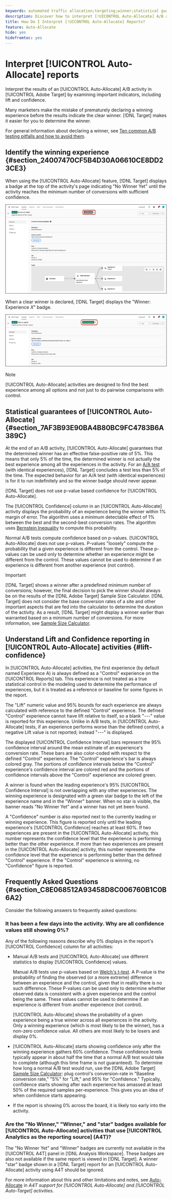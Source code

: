 ```yaml
---
keywords: automated traffic allocation;targeting;winner;statistical guarantee;confidence;determine winner;lift;confidence;default;default experience;auto-allocate;auto allocate
description: Discover how to interpret [!UICONTROL Auto-Allocate] A/B activity results, focusing on key indicators like lift and confidence.
title: How Do I Interpret [!UICONTROL Auto-Allocate] Reports?
feature: Auto-Allocate
hide: yes
hidefromtoc: yes
---
```

# Interpret [!UICONTROL Auto-Allocate] reports 

Interpret the results of an [!UICONTROL Auto-Allocate] A/B activity in [!UICONTROL Adobe Target] by examining important indicators, including lift and confidence.

Many marketers make the mistake of prematurely declaring a winning experience before the results indicate the clear winner. [!DNL Target] makes it easier for you to determine the winner. 

For general information about declaring a winner, see [Ten common A/B testing pitfalls and how to avoid them](/help/main/c-activities/t-test-ab/common-ab-testing-pitfalls.md).

## Identify the winning experience {#section_24007470CF5B4D30A06610CE8DD23CE3}

When using the [!UICONTROL Auto-Allocate] feature, [!DNL Target] displays a badge at the top of the activity's page indicating "No Winner Yet" until the activity reaches the minimum number of conversions with sufficient confidence.

![No Winner badge](/help/main/c-activities/automated-traffic-allocation/assets/no-winner-new.png)

When a clear winner is declared, [!DNL Target] displays the "Winner: Experience *X*" badge.

![Winner badge](/help/main/c-activities/automated-traffic-allocation/assets/winner-new.png)

>[!NOTE]
>
>[!UICONTROL Auto-Allocate] activities are designed to find the best experience among all options and not just to do pairwise comparisons with control.

## Statistical guarantees of [!UICONTROL Auto-Allocate] {#section_7AF3B93E90BA4B80BC9FC4783B6A389C}

At the end of an A/B activity, [!UICONTROL Auto-Allocate] guarantees that the determined winner has an effective false-positive rate of 5%. This means that only 5% of the time, the determined winner is not actually the best experience among all the experiences in the activity. For an [A/A test](/help/main/c-activities/t-test-ab/aa-testing.md) (with identical experiences), [!DNL Target] concludes a test less than 5% of the time. The expected behavior for an A/A test (with identical experiences) is for it to run indefinitely and so the winner badge should never appear.

[!DNL Target] does not use p-value based confidence for [!UICONTROL Auto-Allocate].

The [!UICONTROL Confidence] column in an [!UICONTROL Auto-Allocate] activity displays the probability of an experience being the winner within 1% margin of error. The algorithm uses a minimum detectable effect of 1% between the best and the second-best conversion rates. The algorithm uses [Bernstein Inequality](https://en.wikipedia.org/wiki/Bernstein_inequalities_%28probability_theory%29) to compute this probability.

Normal A/B tests compute confidence based on p-values. [!UICONTROL Auto-Allocate] does not use p-values. P-values "loosely" compute the probability that a given experience is different from the control. These p-values can be used only to determine whether an experience might be different from the control. These values cannot be used to determine if an experience is different from another experience (not control).

>[!IMPORTANT]
>
>[!DNL Target] shows a winner after a predefined minimum number of conversions; however, the final decision to pick the winner should always be on the results of the [!DNL Adobe Target] Sample Size Calculator. [!DNL Target] does not consider the base conversion rates of a site and other important aspects that are fed into the calculator to determine the duration of the activity. As a result, [!DNL Target] might display a winner earlier than warranted based on a minimum number of conversions. For more information, see [Sample Size Calculator](/help/main/c-activities/t-test-ab/sample-size-determination.md#section_6B8725BD704C4AFE939EF2A6B6E834E6).

## Understand Lift and Confidence reporting in [!UICONTROL Auto-Allocate] activities {#lift-confidence}

In [!UICONTROL Auto-Allocate] activities, the first experience (by default named Experience A) is always defined as a "Control" experience on the [!UICONTROL Reports] tab. This experience is not treated as a true statistical control in the modeling used to determine the performance of experiences, but it is treated as a reference or baseline for some figures in the report.

The "Lift" numeric value and 95% bounds for each experience are always calculated with reference to the defined "Control" experience. The defined "Control" experience cannot have lift relative to itself, so a blank "---" value is reported for this experience. Unlike in A/B tests, in [!UICONTROL Auto-Allocate] tests, if an experience performs worse than the defined control, a negative Lift value is not reported; instead "---" is displayed.

The displayed [!UICONTROL Confidence Interval] bars represent the 95% confidence interval around the mean estimate of an experience's conversion rate. These bars are also color-coded with respect to the defined "Control" experience. The "Control" experience's bar is always colored gray. The portions of confidence intervals below the "Control" experience's confidence interval are colored red and the portions of confidence intervals above the "Control" experience are colored green.

A winner is found when the leading experience's 95% [!UICONTROL Confidence Interval] is not overlapping with any other experiences. The winning experience is designated with a green star badge to the left of the experience name and in the "Winner" banner. When no star is visible, the banner reads "No Winner Yet" and a winner has not yet been found.

A "Confidence" number is also reported next to the currently leading or winning experience. This figure is reported only until the leading experience's [!UICONTROL Confidence] reaches at least 60%. If two experiences are present in the [!UICONTROL Auto-Allocate] activity, this number represents the confidence level that the experience is performing better than the other experience. If more than two experiences are present in the [!UICONTROL Auto-Allocate] activity, this number represents the confidence level that the experience is performing better than the defined "Control" experience. If the "Control" experience is winning, no "Confidence" figure is reported.

## Frequently Asked Questions {#section_C8E068512A93458D8C006760B1C0B6A2}

Consider the following answers to frequently asked questions:

### It has been a few days into the activity. Why are all confidence values still showing 0%?

Any of the following reasons describe why 0% displays in the report's [!UICONTROL Confidence] column for all activities:

* Manual A/B tests and [!UICONTROL Auto-Allocate] use different statistics to display [!UICONTROL Confidence] values.

  Manual A/B tests use p-values based on [Welch's t-test](https://en.wikipedia.org/wiki/Welch%27s_t-test). A P-value is the probability of finding the observed (or a more extreme) difference between an experience and the control, given that in reality there is no such difference. These P-values can be used only to determine whether observed data is consistent with a given experience and the control being the same. These values cannot be used to determine if an experience is different from another experience (not control).

  [!UICONTROL Auto-Allocate] shows the probability of a given experience being a true winner across all experiences in the activity. Only a winning experience (which is most likely to be the winner), has a non-zero confidence value. All others are most likely to be losers and display 0%. 

* [!UICONTROL Auto-Allocate] starts showing confidence only after the winning experience gathers 60% confidence. These confidence levels typically appear in about half the time that a normal A/B test would take to complete (although this time frame is not guaranteed). To determine how long a normal A/B test would run, use the [!DNL Adobe Target] [Sample Size Calculator](/help/main/c-activities/t-test-ab/sample-size-determination.md#section_6B8725BD704C4AFE939EF2A6B6E834E6): plug control's conversion-rate in "Baseline conversion rate," "5%" for "Lift," and 95% for "Confidence." Typically, confidence starts showing after each experience has amassed at least 50% of the required samples per-experience. This gives you an idea of when confidence starts appearing.

* If the report is showing 0% across the board, it is likely too early into the activity.

### Are the "No Winner," "Winner," and "star" badges available for [!UICONTROL Auto-Allocate] activities that use [!UICONTROL Analytics as the reporting source] (A4T)?

The "No Winner Yet" and "Winner" badges are currently not available in the [!UICONTROL A4T] panel in [!DNL Analysis Workspace]. These badges are also not available if the same report is viewed in [!DNL Target]. A winner "star" badge shown in a [!DNL Target] report for an [!UICONTROL Auto-Allocate] activity using A4T should be ignored. 

For more information about this and other limitations and notes, see [Auto-Allocate](/help/main/c-integrating-target-with-mac/a4t/a4t-at-aa.md#aa) in *A4T support for [!UICONTROL Auto-Allocate] and [!UICONTROL Auto-Target] activities*.